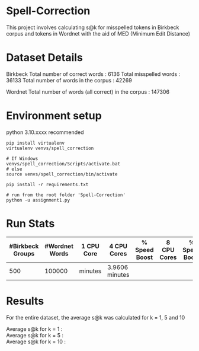 # Spell-Correction
This project involves calculating s@k for misspelled tokens in Birkbeck corpus and tokens in Wordnet with the aid of MED (Minimum Edit Distance)

# Dataset Details
Birkbeck 
Total number of correct words : 6136
Total misspelled words : 36133
Total number of words in the corpus : 42269

Wordnet
Total number of words (all correct) in the corpus : 147306

# Environment setup
python 3.10.xxxx recommended

```
pip install virtualenv
virtualenv venvs/spell_correction

# If Windows
venvs/spell_correction/Scripts/activate.bat
# else
source venvs/spell_correction/bin/activate

pip install -r requirements.txt

# run from the root folder 'Spell-Correction'
python -u assignment1.py
```

# Run Stats
| #Birkbeck Groups | #Wordnet Words | 1 CPU Core  | 4 CPU Cores | % Speed Boost | 8 CPU Cores | % Speed Boost | 
|------------------|----------------|-------------|------------| ------------- |-------------| ------------- |
| 500              | 100000         |  minutes    | 3.9606 minutes | 

# Results
For the entire dataset, the average s@k was calculated for k = 1, 5 and 10

Average s@k for k = 1 : <br>
Average s@k for k = 5 : <br>
Average s@k for k = 10 : <br>
